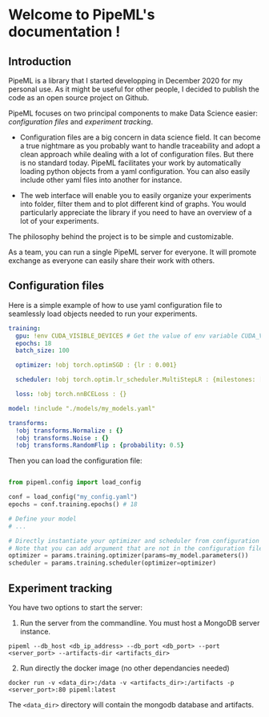 # Welcome to PipeML's documentation !

## Introduction

PipeML is a library that I started developping in December 2020 for my personal use.
As it might be useful for other people, I decided to publish the code as an open source project on Github.

PipeML focuses on two principal components to make Data Science easier: *configuration files* and *experiment tracking*.

- Configuration files are a big concern in data science field. It can become a true nightmare as you probably want to handle traceability and adopt a clean approach while dealing with a lot of configuration files. But there is no standard today. PipeML facilitates your work by automatically loading python objects from a yaml configuration. You can also easily include other yaml files into another for instance.

- The web interface will enable you to easily organize your experiments into folder, filter them and to plot different kind of graphs. You would particularly appreciate the library if you need to have an overview of a lot of your experiments.

The philosophy behind the project is to be simple and customizable.

As a team, you can run a single PipeML server for everyone. It will promote exchange as everyone can easily share their work with others.

## Configuration files

Here is a simple example of how to use yaml configuration file to seamlessly load objects needed to run your experiments.
  
```yaml
training:
  gpu: !env CUDA_VISIBLE_DEVICES # Get the value of env variable CUDA_VISIBLE_DEVICES
  epochs: 18
  batch_size: 100

  optimizer: !obj torch.optimSGD : {lr : 0.001}

  scheduler: !obj torch.optim.lr_scheduler.MultiStepLR : {milestones: [2, 6, 10, 14]}

  loss: !obj torch.nnBCELoss : {}

model: !include "./models/my_models.yaml"

transforms:
  !obj transforms.Normalize : {}
  !obj transforms.Noise : {}
  !obj transforms.RandomFlip : {probability: 0.5}
```

Then you can load the configuration file:

```python

from pipeml.config import load_config

conf = load_config("my_config.yaml")
epochs = conf.training.epochs() # 18

# Define your model
# ...

# Directly instantiate your optimizer and scheduler from configuration
# Note that you can add argument that are not in the configuration file
optimizer = params.training.optimizer(params=my_model.parameters()) 
scheduler = params.training.scheduler(optimizer=optimizer)
```

## Experiment tracking

You have two options to start the server:

1. Run the server from the commandline. You must host a MongoDB server instance.

```
pipeml --db_host <db_ip_address> --db_port <db_port> --port <server_port> --artifacts-dir <artifacts_dir>
```

2. Run directly the docker image (no other dependancies needed) 

```
docker run -v <data_dir>:/data -v <artifacts_dir>:/artifacts -p <server_port>:80 pipeml:latest
```

The `<data_dir>` directory will contain the mongodb database and artifacts.
